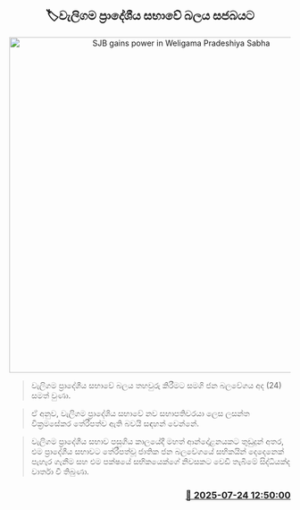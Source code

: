 <p align='center'><b><h2 align='center' title='SJB gains power in Weligama Pradeshiya Sabha'>🏷වැලිගම ප්‍රාදේශීය සභාවේ බලය සජබයට</h2></b></p>
<p align='center'><img src='https://helakuru.sgp1.cdn.digitaloceanspaces.com/esana/images/lib/waligama-uio.jpg' width='600' alt='SJB gains power in Weligama Pradeshiya Sabha'></p>

> වැලිගම ප්‍රාදේශීය සභාවේ බලය තහවුරු කිරීමට සමගි ජන බලවේගය අද (24) සමත් වුණා.

> ඒ අනුව, වැලිගම ප්‍රාදේශිය සභාවේ නව සභාපතිවරයා ලෙස ලසන්ත වික්‍රමසේකර තේරීපත්ව ඇති බවයි සඳහන් වෙන්නේ.

> වැලිගම ප්‍රාදේශීය සභාව පසුගිය කාලයේදී මහත් ආන්දෝළනයකට තුඩුදුන් අතර, එම ප්‍රාදේශීය ‍සභාවට තේරීපත්වූ ජාතික ජන බලවේගයේ සභිකයින් දෙදෙනෙක් පැහැර ගැනීම සහ එම පක්ෂයේ සභිකයෙක්ගේ නිවසකට වෙඩි තැබීමේ සිද්ධියක්ද වාර්තා වී තිබුණා.



<h3 align='right'><a href='https://www.helakuru.lk/esana/p/112127/'>📅 2025-07-24 12:50:00</a></h3>
